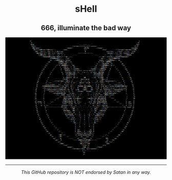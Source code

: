 <div align="center">
<h1>sHell</h1>
<h2>666, illuminate the bad way</h2>
<img src="./Assets/sHell-icon.png"/>
</div>

---

<p align="center"><em>This GitHub repository is NOT endorsed by Satan in any way.</em></p>